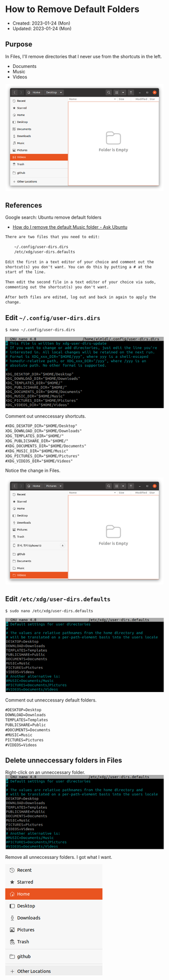 # How to Remove Default Folders
* Created: 2023-01-24 (Mon)
* Updated: 2023-01-24 (Mon)

## Purpose
In Files, I'll remove directories that I never use from the shortcuts in the left.
- Documents
- Music
- Videos

<img src='images/ubuntu_18_04-files_default_folders-pictures.png'>

## References

Google search: Ubuntu remove default folders
- [How do I remove the default Music folder - Ask Ubuntu](https://askubuntu.com/questions/1336899/how-do-i-remove-the-default-music-folder)

```
There are two files that you need to edit:

    ~/.config/user-dirs.dirs
    /etc/xdg/user-dirs.defaults

Edit the first in a text editor of your choice and comment out the shortcut(s) you don't want. You can do this by putting a # at the start of the line.

Then edit the second file in a text editor of your choice via sudo, commenting out the shortcut(s) you don't want.

After both files are edited, log out and back in again to apply the change.
```

## Edit `~/.config/user-dirs.dirs`

```bash
$ nano ~/.config/user-dirs.dirs
```
<img src='images/ubuntu_18_04-config_user-dirs_dirs.png'>

Comment out unneccessary shortcuts.
```
#XDG_DESKTOP_DIR="$HOME/Desktop"
XDG_DOWNLOAD_DIR="$HOME/Downloads"
XDG_TEMPLATES_DIR="$HOME/"
XDG_PUBLICSHARE_DIR="$HOME/"
#XDG_DOCUMENTS_DIR="$HOME/Documents"
#XDG_MUSIC_DIR="$HOME/Music"
XDG_PICTURES_DIR="$HOME/Pictures"
#XDG_VIDEOS_DIR="$HOME/Videos"
```
Notice the change in Files.

<img src='images/ubuntu_18_04-files_default_folders-pictures-after_config_change.png'>

## Edit `/etc/xdg/user-dirs.defaults`

```bash
$ sudo nano /etc/xdg/user-dirs.defaults
```

<img src='images/ubuntu_18_04-etc_xdg_user_dirs_defaults.png'>

Comment out unneccessary default folders.
```
#DESKTOP=Desktop
DOWNLOAD=Downloads
TEMPLATES=Templates
PUBLICSHARE=Public
#DOCUMENTS=Documents
#MUSIC=Music
PICTURES=Pictures
#VIDEOS=Videos
```
## Delete unneccessary folders in Files
Right-click on an unneccessary folder.
<img src='images/ubuntu_18_04-etc_xdg_user_dirs_defaults.png'>

Remove all unneccessary folders. I got what I want.

<img src='images/ubuntu_18_04-files-edits_the_shortcuts-end_result.png'>
